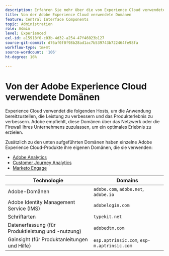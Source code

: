 ```yaml
---
description: Erfahren Sie mehr über die von Experience Cloud verwendeten Domänen.
title: Von der Adobe Experience Cloud verwendete Domänen
feature: Central Interface Components
topic: Administration
role: Admin
level: Experienced
exl-id: a15918f0-c03b-4d32-a254-47f46023b127
source-git-commit: d76af0f0f98b28ad1ac7b539743b722464fe98fa
workflow-type: tm+mt
source-wordcount: '106'
ht-degree: 16%

---
```


# Von der Adobe Experience Cloud verwendete Domänen

Experience Cloud verwendet die folgenden Hosts, um die Anwendung bereitzustellen, die Leistung zu verbessern und das Produkterlebnis zu verbessern. Adobe empfiehlt, diese Domänen über das Netzwerk oder die Firewall Ihres Unternehmens zuzulassen, um ein optimales Erlebnis zu erzielen.

Zusätzlich zu den unten aufgeführten Domänen haben einzelne Adobe Experience Cloud-Produkte ihre eigenen Domänen, die sie verwenden:

* [Adobe Analytics](https://experienceleague.adobe.com/en/docs/analytics/technotes/domains)
* [Customer Journey Analytics](https://experienceleague.adobe.com/en/docs/analytics-platform/using/technotes/domains)
* [Marketo Engage](https://experienceleague.adobe.com/en/docs/marketo/using/getting-started/initial-setup/configure-protocols-for-marketo)

| Technologie | Domains |
| --- | --- |
| Adobe-Domänen | `adobe.com`, `adobe.net`, `adobe.io` |
| Adobe Identity Management Service (IMS) | `adobelogin.com` |
| Schriftarten | `typekit.net` |
| Datenerfassung (für Produktleistung und -nutzung) | `adobedtm.com` |
| Gainsight (für Produktanleitungen und Hilfe) | `esp.aptrinsic.com`, `esp-m.aptrinsic.com` |
